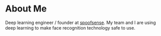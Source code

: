 # About Me

Deep learning engineer / founder at [spoofsense](https://spoofsense.ai/). My team and I are using deep learning to make face recognition technology safe to use.

